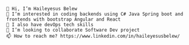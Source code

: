
    👋 Hi, I’m Haileyesus Belew
    👀 I’m interested in coding backends using C# Java Spring boot and frontends with bootstrap Angular and React
    🌱 I also have devOps tech skills
    💞️ I’m looking to collaborate Software Dev project
    📫 How to reach me? https://www.linkedin.com/in/haileyesusbelew/


